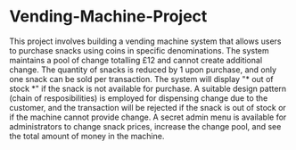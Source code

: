 # Vending-Machine-Project

This project involves building a vending machine system that allows users to purchase snacks using coins in specific denominations. 
The system maintains a pool of change totalling £12 and cannot create additional change. 
The quantity of snacks is reduced by 1 upon purchase, and only one snack can be sold per transaction. 
The system will display "* out of stock *" if the snack is not available for purchase. 
A suitable design pattern (chain of resposibilities) is employed for dispensing change due to the customer, and the transaction will be rejected if the snack is out of stock or if the machine cannot provide change. 
A secret admin menu is available for administrators to change snack prices, increase the change pool, and see the total amount of money in the machine.
